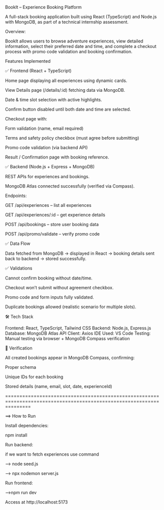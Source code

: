 BookIt – Experience Booking Platform

A full-stack booking application built using React (TypeScript) and Node.js with MongoDB, as part of a technical internship assessment.

Overview:

BookIt allows users to browse adventure experiences, view detailed information, select their preferred date and time, and complete a checkout process with promo code validation and booking confirmation.

Features Implemented

✅ Frontend (React + TypeScript)

Home page displaying all experiences using dynamic cards.

View Details page (/details/:id) fetching data via MongoDB.

Date & time slot selection with active highlights.

Confirm button disabled until both date and time are selected.

Checkout page with:

Form validation (name, email required)

Terms and safety policy checkbox (must agree before submitting)

Promo code validation (via backend API)

Result / Confirmation page with booking reference.

✅ Backend (Node.js + Express + MongoDB)

REST APIs for experiences and bookings.

MongoDB Atlas connected successfully (verified via Compass).

Endpoints:

GET /api/experiences – list all experiences

GET /api/experiences/:id – get experience details

POST /api/bookings – store user booking data

POST /api/promo/validate – verify promo code

✅ Data Flow

Data fetched from MongoDB → displayed in React → booking details sent back to backend → stored successfully.

✅ Validations

Cannot confirm booking without date/time.

Checkout won’t submit without agreement checkbox.

Promo code and form inputs fully validated.

Duplicate bookings allowed (realistic scenario for multiple slots).

🛠️ Tech Stack

Frontend: React, TypeScript, Tailwind CSS
Backend: Node.js, Express.js
Database: MongoDB Atlas
API Client: Axios
IDE Used: VS Code
Testing: Manual testing via browser + MongoDB Compass verification

📸 Verification

All created bookings appear in MongoDB Compass, confirming:

Proper schema

Unique IDs for each booking

Stored details (name, email, slot, date, experienceId)


=====================================================================================================================

==> How to Run

Install dependencies:

npm install

Run backend:

if we want to fetch experiences use command

--> node seed.js

--> npx nodemon server.js

Run frontend:

-->npm run dev

Access at http://localhost:5173
